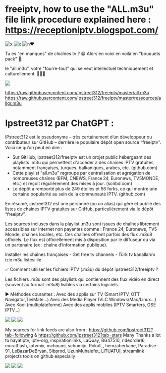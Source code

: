 # freeiptv, how to use the "ALL.m3u" file link procedure explained here : https://receptioniptv.blogspot.com/

![x](https://img.shields.io/badge/Tu%20aimes%20streamer%3F%20Parfait%21%20Ici%20c%27est%20%C3%A0%20toi%3A%29-8A2BE2)
![x](https://img.shields.io/badge/You%20like%20to%20stream%3F%20Good%21%20Here%20it%27s%20yours%3A%29-blue)
![n](https://img.shields.io/badge/Stream%20yapmay%C4%B1%20seviyon%3F%20Harika%21%20Buras%C4%B1%20senin%3A%29-green)❤️

Tu es "en manques" de chıaînes tv ? 😁 Alors en voici en voilà en "bouquets pack" 💐:

le "all.m3u", votre "fourre-tout" qui se veut intellectuel techniquement et culturellement. 🤗🥰🥳

<img src="https://i.ibb.co/jZ6ryVNy/groups2709.jpg">

https://raw.githubusercontent.com/ipstreet312/freeiptv/master/all.m3u
https://raw.githubusercontent.com/ipstreet312/freeiptv/master/ressources/allgr.m3u

# Ipstreet312 par ChatGPT :
IPstreet312 est le pseudonyme – très certainement d’un développeur ou contributeur sur GitHub – derrière le populaire dépôt open source “freeiptv”. Voici ce qu’on peut en dire :
- Sur GitHub, ipstreet312/freeiptv est un projet public hébergeant des playlists .m3u qui permettent d'accéder à des chaînes IPTV gratuites, notamment françaises, turques, balkaniques, arabes, etc. (github.com)
- Cette playlist “all.m3u” regroupe par centralisation et agrégation de nombreuses chaînes (BFM, CNEWS, France 24, Euronews, TV5MONDE, etc.) et reçoit régulièrement des mises à jour. (scribd.com)
- Le dépôt a remporté plus de 249 étoiles et 56 forks, ce qui montre une certaine popularité au sein de la communauté IPTV. (github.com)

En résumé, ipstreet312 est une personne (ou un alias) qui gère et publie des listes de chaînes IPTV gratuites sur GitHub, particulièrement via le dépôt “freeiptv”.

Les sources incluses dans la playlist .m3u sont issues de chaînes librement accessibles sur internet non payantes comme : France 24, Euronews, TV5 Monde, chaînes locales, etc. Ces chaînes offrent parfois des flux .m3u8 officiels. Le flux est officiellement mis à disposition par le diffuseur ou via un partenaire (ex : chaîne d’information publique).

Installer les chaînes françaises - Get free tv channels - Türk tv kanallarını izle m3u listesi ile

✅ Comment utiliser les fichiers IPTV (.m3u) du dépôt ipstreet312/freeiptv ?

Les fichiers .m3u sont des playlists qui contiennent des flux vidéo en direct (souvent au format .m3u8) lisibles via certains logiciels.

▶ Méthodes courantes :
Avec des applis sur TV (Smart IPTV, OTT Navigator,TiviMate...)
Avec des Media Player (VLC Windows/Mac/Linux...)
Avec Kodi (multiplateforme)
Avec des applis mobiles (IPTV Smarters, GSE IPTV...)

<img src="http://i.ibb.co/19nnp7n/Screenshot-20220929-084632.png">

<img src="http://i.ibb.co/RTgmmSd/1gen1.png">

<img src="http://i.ibb.co/PGHHzN9/Screenshot-20221116-080112.png">

My sources for link feeds are also from : https://github.com/ipstreet312?tab=following & https://github.com/ipstreet312?tab=stars
Many Thanks a lot to hayatiptv, iptv-org, inspirationlinks, LaQuay, BG47510, rideordie16, muratflash, iptvmix, mchoumi, schumijo, RokuIL, hemzaberkane, Paradise-91, LeBazarDeBryan, Sibprod, UzunMuhalefet, LITUATUI, streamlink projects tools on github especially

<img src="https://i.ibb.co/566zZTz/power240205.jpg">

<img src="https://i.ibb.co/fMdnbfk/deluxe240205.jpg">

<img src="https://i.ibb.co/bPbpR36/france240205.jpg">
